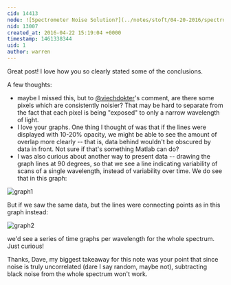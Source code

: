 ```yaml
---
cid: 14413
node: ![Spectrometer Noise Solution?](../notes/stoft/04-20-2016/spectrometer-noise-solution)
nid: 13007
created_at: 2016-04-22 15:19:04 +0000
timestamp: 1461338344
uid: 1
author: warren
---
```


Great post! I love how you so clearly stated some of the conclusions. 

A few thoughts:

* maybe I missed this, but to [@viechdokter](/profile/viechdokter)'s comment, are there some pixels which are consistently noisier? That may be hard to separate from the fact that each pixel is being "exposed" to only a narrow wavelength of light. 
* I love your graphs. One thing I thought of was that if the lines were displayed with 10-20% opacity, we might be able to see the amount of overlap more clearly -- that is, data behind wouldn't be obscured by data in front. Not sure if that's something Matlab can do?
* I was also curious about another way to present data -- drawing the graph lines at 90 degrees, so that we see a line indicating variability of scans of a single wavelength, instead of variability over time. We do see that in this graph:

![graph1](https://i.publiclab.org/system/images/photos/000/015/693/large/STest_CFL-91pt2700K535-555nm.gif)

But if we saw the same data, but the lines were connecting points as in this graph instead:

![graph2](https://i.publiclab.org/system/images/photos/000/015/694/large/STest_CFL-91pt2700K545-6-7nm.gif)

we'd see a series of time graphs per wavelength for the whole spectrum. Just curious!

Thanks, Dave, my biggest takeaway for this note was your point that since noise is truly uncorrelated (dare I say random, maybe not), subtracting black noise from the whole spectrum won't work. 